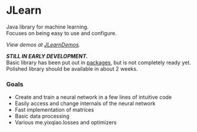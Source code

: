 # JLearn
Java library for machine learning.  
Focuses on being easy to use and configure.

*View demos at [JLearnDemos](https://github.com/yixqiao/JLearnDemos).*

***STILL IN EARLY DEVELOPMENT.***  
Basic library has been put out in [packages](https://github.com/yixqiao/JLearn/packages), but is not completely ready yet.  
Polished library should be available in about 2 weeks.

### Goals
- Create and train a neural network in a few lines of intuitive code
- Easily access and change internals of the neural network
- Fast implementation of matrices
- Basic data processing
- Various me.yixqiao.losses and optimizers
